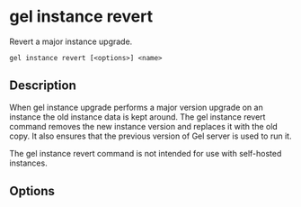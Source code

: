 # gel instance revert

Revert a major instance upgrade.

```cli-synopsis
gel instance revert [<options>] <name>
```

## Description

When gel instance upgrade performs a major version upgrade on an instance the old instance data is kept around. The gel instance revert command removes the new instance version and replaces it with the old copy. It also ensures that the previous version of Gel server is used to run it.

The gel instance revert command is not intended for use with self-hosted instances.

## Options


